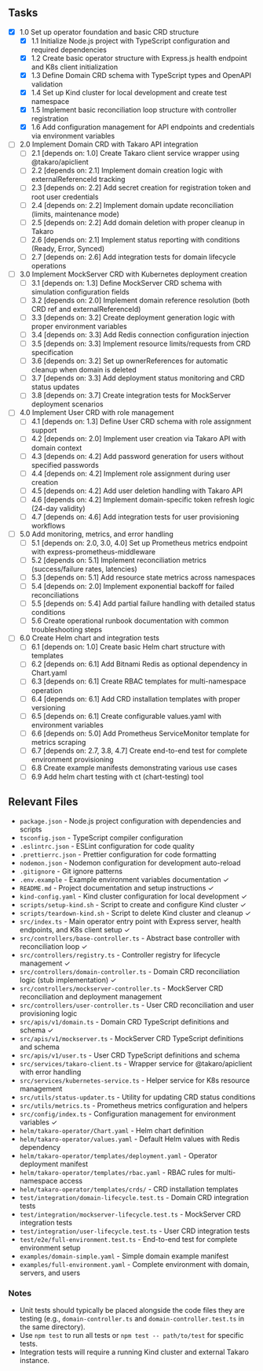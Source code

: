 ## Tasks

- [x] 1.0 Set up operator foundation and basic CRD structure
  - [x] 1.1 Initialize Node.js project with TypeScript configuration and required dependencies
  - [x] 1.2 Create basic operator structure with Express.js health endpoint and K8s client initialization
  - [x] 1.3 Define Domain CRD schema with TypeScript types and OpenAPI validation
  - [x] 1.4 Set up Kind cluster for local development and create test namespace
  - [x] 1.5 Implement basic reconciliation loop structure with controller registration
  - [x] 1.6 Add configuration management for API endpoints and credentials via environment variables

- [ ] 2.0 Implement Domain CRD with Takaro API integration
  - [ ] 2.1 [depends on: 1.0] Create Takaro client service wrapper using @takaro/apiclient
  - [ ] 2.2 [depends on: 2.1] Implement domain creation logic with externalReferenceId tracking
  - [ ] 2.3 [depends on: 2.2] Add secret creation for registration token and root user credentials
  - [ ] 2.4 [depends on: 2.2] Implement domain update reconciliation (limits, maintenance mode)
  - [ ] 2.5 [depends on: 2.2] Add domain deletion with proper cleanup in Takaro
  - [ ] 2.6 [depends on: 2.1] Implement status reporting with conditions (Ready, Error, Synced)
  - [ ] 2.7 [depends on: 2.6] Add integration tests for domain lifecycle operations

- [ ] 3.0 Implement MockServer CRD with Kubernetes deployment creation
  - [ ] 3.1 [depends on: 1.3] Define MockServer CRD schema with simulation configuration fields
  - [ ] 3.2 [depends on: 2.0] Implement domain reference resolution (both CRD ref and externalReferenceId)
  - [ ] 3.3 [depends on: 3.2] Create deployment generation logic with proper environment variables
  - [ ] 3.4 [depends on: 3.3] Add Redis connection configuration injection
  - [ ] 3.5 [depends on: 3.3] Implement resource limits/requests from CRD specification
  - [ ] 3.6 [depends on: 3.2] Set up ownerReferences for automatic cleanup when domain is deleted
  - [ ] 3.7 [depends on: 3.3] Add deployment status monitoring and CRD status updates
  - [ ] 3.8 [depends on: 3.7] Create integration tests for MockServer deployment scenarios

- [ ] 4.0 Implement User CRD with role management
  - [ ] 4.1 [depends on: 1.3] Define User CRD schema with role assignment support
  - [ ] 4.2 [depends on: 2.0] Implement user creation via Takaro API with domain context
  - [ ] 4.3 [depends on: 4.2] Add password generation for users without specified passwords
  - [ ] 4.4 [depends on: 4.2] Implement role assignment during user creation
  - [ ] 4.5 [depends on: 4.2] Add user deletion handling with Takaro API
  - [ ] 4.6 [depends on: 4.2] Implement domain-specific token refresh logic (24-day validity)
  - [ ] 4.7 [depends on: 4.6] Add integration tests for user provisioning workflows

- [ ] 5.0 Add monitoring, metrics, and error handling
  - [ ] 5.1 [depends on: 2.0, 3.0, 4.0] Set up Prometheus metrics endpoint with express-prometheus-middleware
  - [ ] 5.2 [depends on: 5.1] Implement reconciliation metrics (success/failure rates, latencies)
  - [ ] 5.3 [depends on: 5.1] Add resource state metrics across namespaces
  - [ ] 5.4 [depends on: 2.0] Implement exponential backoff for failed reconciliations
  - [ ] 5.5 [depends on: 5.4] Add partial failure handling with detailed status conditions
  - [ ] 5.6 Create operational runbook documentation with common troubleshooting steps

- [ ] 6.0 Create Helm chart and integration tests
  - [ ] 6.1 [depends on: 1.0] Create basic Helm chart structure with templates
  - [ ] 6.2 [depends on: 6.1] Add Bitnami Redis as optional dependency in Chart.yaml
  - [ ] 6.3 [depends on: 6.1] Create RBAC templates for multi-namespace operation
  - [ ] 6.4 [depends on: 6.1] Add CRD installation templates with proper versioning
  - [ ] 6.5 [depends on: 6.1] Create configurable values.yaml with environment variables
  - [ ] 6.6 [depends on: 5.0] Add Prometheus ServiceMonitor template for metrics scraping
  - [ ] 6.7 [depends on: 2.7, 3.8, 4.7] Create end-to-end test for complete environment provisioning
  - [ ] 6.8 Create example manifests demonstrating various use cases
  - [ ] 6.9 Add helm chart testing with ct (chart-testing) tool

## Relevant Files

- `package.json` - Node.js project configuration with dependencies and scripts
- `tsconfig.json` - TypeScript compiler configuration
- `.eslintrc.json` - ESLint configuration for code quality
- `.prettierrc.json` - Prettier configuration for code formatting
- `nodemon.json` - Nodemon configuration for development auto-reload
- `.gitignore` - Git ignore patterns
- `.env.example` - Example environment variables documentation ✓
- `README.md` - Project documentation and setup instructions ✓
- `kind-config.yaml` - Kind cluster configuration for local development ✓
- `scripts/setup-kind.sh` - Script to create and configure Kind cluster ✓
- `scripts/teardown-kind.sh` - Script to delete Kind cluster and cleanup ✓
- `src/index.ts` - Main operator entry point with Express server, health endpoints, and K8s client setup ✓
- `src/controllers/base-controller.ts` - Abstract base controller with reconciliation loop ✓
- `src/controllers/registry.ts` - Controller registry for lifecycle management ✓
- `src/controllers/domain-controller.ts` - Domain CRD reconciliation logic (stub implementation) ✓
- `src/controllers/mockserver-controller.ts` - MockServer CRD reconciliation and deployment management
- `src/controllers/user-controller.ts` - User CRD reconciliation and user provisioning logic
- `src/apis/v1/domain.ts` - Domain CRD TypeScript definitions and schema ✓
- `src/apis/v1/mockserver.ts` - MockServer CRD TypeScript definitions and schema
- `src/apis/v1/user.ts` - User CRD TypeScript definitions and schema
- `src/services/takaro-client.ts` - Wrapper service for @takaro/apiclient with error handling
- `src/services/kubernetes-service.ts` - Helper service for K8s resource management
- `src/utils/status-updater.ts` - Utility for updating CRD status conditions
- `src/utils/metrics.ts` - Prometheus metrics configuration and helpers
- `src/config/index.ts` - Configuration management for environment variables ✓
- `helm/takaro-operator/Chart.yaml` - Helm chart definition
- `helm/takaro-operator/values.yaml` - Default Helm values with Redis dependency
- `helm/takaro-operator/templates/deployment.yaml` - Operator deployment manifest
- `helm/takaro-operator/templates/rbac.yaml` - RBAC rules for multi-namespace access
- `helm/takaro-operator/templates/crds/` - CRD installation templates
- `test/integration/domain-lifecycle.test.ts` - Domain CRD integration tests
- `test/integration/mockserver-lifecycle.test.ts` - MockServer CRD integration tests
- `test/integration/user-lifecycle.test.ts` - User CRD integration tests
- `test/e2e/full-environment.test.ts` - End-to-end test for complete environment setup
- `examples/domain-simple.yaml` - Simple domain example manifest
- `examples/full-environment.yaml` - Complete environment with domain, servers, and users

### Notes

- Unit tests should typically be placed alongside the code files they are testing (e.g., `domain-controller.ts` and `domain-controller.test.ts` in the same directory).
- Use `npm test` to run all tests or `npm test -- path/to/test` for specific tests.
- Integration tests will require a running Kind cluster and external Takaro instance.